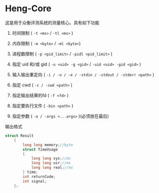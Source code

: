 # Heng-Core

这是用于众衡评测系统的测量核心。具有如下功能

1. 时间限制 ( `-t <ms>` / `-tl <ms>` )

2. 内存限制 ( `-m <byte>` / `-ml <byte>`)

3. 进程数限制 ( `-p <pid_limit>` / `-pidl <pid_limit>` )

4. 指定 uid 和/或 gid ( `-u <uid> -g <gid>` / `-uid <uid> -gid <gid>` )

5. 输入输出重定向 ( `-i / -o / -e / -stdin / -stdout / -stderr <path>` )

6. 指定 cwd ( `-c / -cwd <path>` )

7. 指定输出结果的fd ( `-f <fd>` )

8. 指定要执行文件 ( `-bin <path>` )

9. 指定参数 ( `-a / -args <...args>` )(必须放在最后)

输出格式

```cpp
struct Result
    {
        long long memory;//byte
        struct TimeUsage
        {
            long long sys;//ms
            long long usr;//ms
            long long real;//ms
        } time;
        int returnCode;
        int signal;
    };
```
